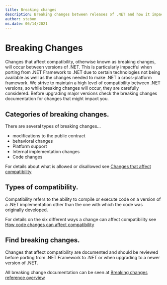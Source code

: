 ```yaml
---
title: Breaking changes
description: Breaking changes between releases of .NET and how it impacts compatibility.
author: stebon
ms.date: 06/14/2021
---
```

# Breaking Changes

Changes that affect compatibility, otherwise known as breaking changes, will occur between versions of .NET. This is particularly impactful when porting from .NET Framework to .NET due to certain technologies not being available as well as the changes needed to make .NET a cross-platform framework.
We strive to maintain a high level of compatibility between .NET versions, so while breaking changes will occur, they are carefully considered.
Before upgrading major versions check the breaking changes documentation for changes that might impact you.

## Categories of breaking changes.

There are several types of breaking changes...

- modifications to the public contract
- behavioral changes
- Platform support
- Internal implementation changes
- Code changes

For details about what is allowed or disallowed see [Changes that affect compatibility](../compatibility/index.md)

## Types of compatibility.

Compatibility refers to the ability to compile or execute code on a version of a .NET implementation other than the one with which the code was originally developed.

For details on the six different ways a change can affect compatibility see [How code changes can affect compatibility](../compatibility/categories.md)

## Find breaking changes.

Changes that affect compatibility are documented and should be reviewed before porting from .NET Framework to .NET or when upgrading to a newer version of .NET.

All breaking change documentation can be seen at [Breaking changes reference overview](../compatibility/breaking-changes.md)
